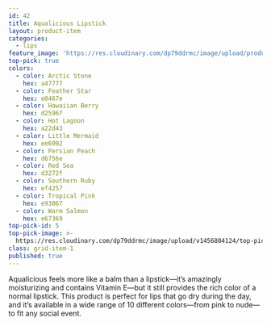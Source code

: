 ```yaml
---
id: 42
title: Aqualicious Lipstick
layout: product-item
categories:
  - lips
feature_image: 'https://res.cloudinary.com/dp79ddrmc/image/upload/products/aqualicious.jpg'
top-pick: true
colors:
  - color: Arctic Stone
    hex: a47777
  - color: Feather Star
    hex: e0467e
  - color: Hawaiian Berry
    hex: d2596f
  - color: Hot Lagoon
    hex: a22d43
  - color: Little Mermaid
    hex: ee6992
  - color: Persian Peach
    hex: d6756e
  - color: Red Sea
    hex: d3272f
  - color: Southern Ruby
    hex: ef4257
  - color: Tropical Pink
    hex: e93067
  - color: Warm Salmon
    hex: e67369
top-pick-id: 5
top-pick-image: >-
  https://res.cloudinary.com/dp79ddrmc/image/upload/v1456804124/top-pick/aqualicious.jpg
class: grid-item-1
published: true
---
```

Aqualicious feels more like a balm than a lipstick—it’s amazingly moisturizing and contains Vitamin E—but it still provides the rich color of a normal lipstick. This product is perfect for lips that go dry during the day, and it’s available in a wide range of 10 different colors—from pink to nude—to fit any social event.
